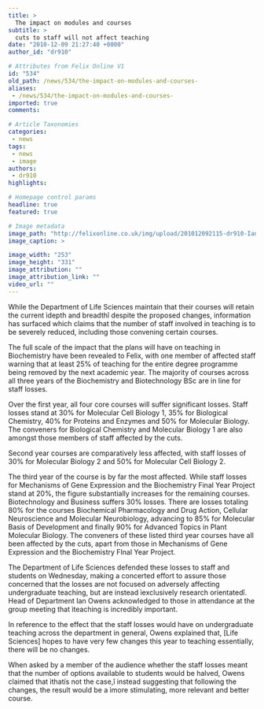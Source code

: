 ```yaml
---
title: >
  The impact on modules and courses
subtitle: >
  cuts to staff will not affect teaching
date: "2010-12-09 21:27:40 +0000"
author_id: "dr910"

# Attributes from Felix Online V1
id: "534"
old_path: /news/534/the-impact-on-modules-and-courses-
aliases:
 - /news/534/the-impact-on-modules-and-courses-
imported: true
comments:

# Article Taxonomies
categories:
 - news
tags:
 - news
 - image
authors:
 - dr910
highlights:

# Homepage control params
headline: true
featured: true

# Image metadata
image_path: "http://felixonline.co.uk/img/upload/201012092115-dr910-IanOwens.jpg"
image_caption: >

image_width: "253"
image_height: "331"
image_attribution: ""
image_attribution_link: ""
video_url: ""
---
```


While the Department of Life Sciences maintain that their courses will retain the current ìdepth and breadthî despite the proposed changes, information has surfaced which claims that the number of staff involved in teaching is to be severely reduced, including those convening certain courses.

The full scale of the impact that the plans will have on teaching in Biochemistry have been revealed to Felix, with one member of affected staff warning that at least 25% of teaching for the entire degree programme being removed by the next academic year. The majority of courses across all three years of the Biochemistry and Biotechnology BSc are in line for staff losses.

Over the first year, all four core courses will suffer significant losses. Staff losses stand at 30% for Molecular Cell Biology 1, 35% for Biological Chemistry, 40% for Proteins and Enzymes and 50% for Molecular Biology. The conveners for Biological Chemistry and Molecular Biology 1 are also amongst those members of staff affected by the cuts.

Second year courses are comparatively less affected, with staff losses of 30% for Molecular Biology 2 and 50% for Molecular Cell Biology 2.

The third year of the course is by far the most affected. While staff losses for Mechanisms of Gene Expression and the Biochemistry Final Year Project stand at 20%, the figure substantially increases for the remaining courses. Biotechnology and Business suffers 30% losses. There are losses totaling 80% for the courses Biochemical Pharmacology and Drug Action, Cellular Neuroscience and Molecular Neurobiology, advancing to 85% for Molecular Basis of Development and finally 90% for Advanced Topics in Plant Molecular Biology. The conveners of these listed third year courses have all been affected by the cuts, apart from those in Mechanisms of Gene Expression and the Biochemistry FInal Year Project.

The Department of Life Sciences defended these losses to staff and students on Wednesday, making a concerted effort to assure those concerned that the losses are not focused on adversely affecting undergraduate teaching, but are instead ìexclusively research orientatedî. Head of Department Ian Owens acknowledged to those in attendance at the group meeting that ìteaching is incredibly important.

In reference to the effect that the staff losses would have on undergraduate teaching across the department in general, Owens explained that, [Life Sciences] hopes to have very few changes this year to teaching essentially, there will be no changes.

When asked by a member of the audience whether the staff losses meant that the number of options available to students would be halved, Owens claimed that ìthatís not the case,î instead suggesting that following the changes, the result would be a ìmore stimulating, more relevant and better course.
